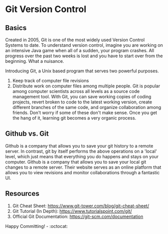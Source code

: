 # Git Version Control

## Basics
Created in 2005, Git is one of the most widely used Version Control Systems to date. To understand version control, imagine you are working on an intensive Java game when all of a sudden, your program crashes. All progress over the past two weeks is lost and you have to start over from the beginning. What a nuisance.

Introducing Git, a Unix based program that serves two powerful purposes.
1. Keep track of computer file revisions
2. Distribute work on computer files among multiple people.
Git is popular among computer scientists across all levels as a source code management tool. With Git, you can save working copies of coding projects, revert broken to code to the latest working version, create different branches of the same code, and organize collaboration among friends. Don't worry if some of these don't make sense. Once you get the hang of it, learning git becomes a very organic process.

## Github vs. Git
Github is a company that allows you to save your git history to a remote server. In contrast, git by itself performs the above operations on a 'local' level, which just means that everything you do happens and stays on your computer. Github is a company that allows you to save your local git changes to a remote server. Their website serves as an online platform that allows you to view revisions and monitor collaborations through a fantastic UI.

## Resources
1. Git Cheat Sheet: https://www.git-tower.com/blog/git-cheat-sheet/
2. Git Tutorial (In Depth): https://www.tutorialspoint.com/git/
3. Official Git Documentation: https://git-scm.com/documentation

Happy Committing! - :octocat:
